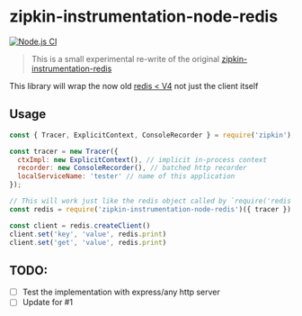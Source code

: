 # zipkin-instrumentation-node-redis

[![Node.js CI](https://github.com/harrytwright/zipkin-instrumentation-node-redis/actions/workflows/node.js.yml/badge.svg)](https://github.com/harrytwright/zipkin-instrumentation-node-redis/actions/workflows/node.js.yml)

> This is a small experimental re-write of the original [zipkin-instrumentation-redis](https://github.com/openzipkin/zipkin-js/blob/master/packages/zipkin-instrumentation-redis)

This library will wrap the now old [redis < V4](https://github.com/NodeRedis/node-redis/tree/v3.1) not just the client itself

## Usage

```javascript
const { Tracer, ExplicitContext, ConsoleRecorder } = require('zipkin');

const tracer = new Tracer({
  ctxImpl: new ExplicitContext(), // implicit in-process context
  recorder: new ConsoleRecorder(), // batched http recorder
  localServiceName: 'tester' // name of this application
});

// This will work just like the redis object called by `require('redis')`
const redis = require('zipkin-instrumentation-node-redis')({ tracer })

const client = redis.createClient()
client.set('key', 'value', redis.print)
client.set('get', 'value', redis.print)
```

## TODO:

- [ ] Test the implementation with express/any http server
- [ ] Update for #1
